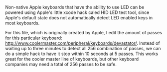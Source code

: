 Non-native Apple keyboards that have the ability to use LED can be powered using Apple's little xcode hack caled HID LED test tool, since Apple's default state does not automatically detect LED enabled keys in most keyboards.

For this file, which is originally created by Apple, I edit the amount of passes for this particular keyboard: http://www.coolermaster.com/peripheral/keyboards/devastator/. Instead of waiting up to three minutes to detect all 256 combination of passes, we can do a simple hack to have it stop within 10 seconds at 5 passes. This works great for the cooler master line of keyboards, but other keyboard companies may need a total of 256 passes to be safe. 
